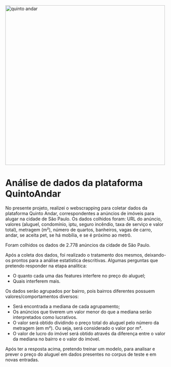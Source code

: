 <img src="https://upload.wikimedia.org/wikipedia/commons/5/56/QuintoAndar-Logo-Blue-hor.png" alt="quinto andar" width="500"/>

# Análise de dados da plataforma QuintoAndar
No presente projeto, realizei o webscrapping para coletar dados da plataforma Quinto Andar, correspondentes a anúncios de imóveis para alugar na cidade de São Paulo.
Os dados colhidos foram: URL do anúncio, valores (aluguel, condomínio, iptu, seguro incêndio, taxa de serviço e valor total), metragem (m²), número de quartos, banheiros, vagas de carro, andar, se aceita pet, se há mobília, e se é próximo ao metrô.

Foram colhidos os dados de 2.778 anúncios da cidade de São Paulo.

Após a coleta dos dados, foi realizado o tratamento dos mesmos, deixando-os prontos para a análise estatística descritivas. Algumas perguntas que pretendo responder na etapa analítica:
- O quanto cada uma das features interfere no preço do aluguel;
- Quais interferem mais.

Os dados serão agrupados por bairro, pois bairros diferentes possuem valores/comportamentos diversos:
- Será encontrada a mediana de cada agrupamento;
- Os anúncios que tiverem um valor menor do que a mediana serão interpretados como lucrativos. 
- O valor será obtido dividindo o preço total do aluguel pelo número da metragem (em m²). Ou seja, será considerado o valor por m².
- O valor de lucro do imóvel será obtido através da diferença entre o valor da mediana no bairro e o valor do imóvel.

Após ter a resposta acima, pretendo treinar um modelo, para analisar e prever o preço do aluguel em dados presentes no corpus de teste e em novas entradas.
